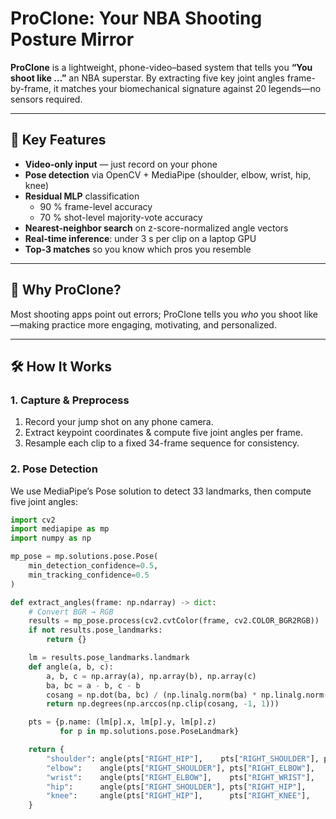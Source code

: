 # ProClone: Your NBA Shooting Posture Mirror

**ProClone** is a lightweight, phone-video–based system that tells you **“You shoot like …”** an NBA superstar. By extracting five key joint angles frame-by-frame, it matches your biomechanical signature against 20 legends—no sensors required.

---

## 🚀 Key Features

- **Video-only input** — just record on your phone  
- **Pose detection** via OpenCV + MediaPipe (shoulder, elbow, wrist, hip, knee)  
- **Residual MLP** classification  
  - 90 % frame-level accuracy  
  - 70 % shot-level majority-vote accuracy  
- **Nearest-neighbor search** on z-score-normalized angle vectors  
- **Real-time inference**: under 3 s per clip on a laptop GPU  
- **Top-3 matches** so you know which pros you resemble  

---

## 🎯 Why ProClone?

Most shooting apps point out errors; ProClone tells you _who_ you shoot like—making practice more engaging, motivating, and personalized.

---

## 🛠️ How It Works

### 1. Capture & Preprocess

1. Record your jump shot on any phone camera.  
2. Extract keypoint coordinates & compute five joint angles per frame.  
3. Resample each clip to a fixed 34-frame sequence for consistency.

### 2. Pose Detection

We use MediaPipe’s Pose solution to detect 33 landmarks, then compute five joint angles:

```python
import cv2
import mediapipe as mp
import numpy as np

mp_pose = mp.solutions.pose.Pose(
    min_detection_confidence=0.5,
    min_tracking_confidence=0.5
)

def extract_angles(frame: np.ndarray) -> dict:
    # Convert BGR → RGB
    results = mp_pose.process(cv2.cvtColor(frame, cv2.COLOR_BGR2RGB))
    if not results.pose_landmarks:
        return {}

    lm = results.pose_landmarks.landmark
    def angle(a, b, c):
        a, b, c = np.array(a), np.array(b), np.array(c)
        ba, bc = a - b, c - b
        cosang = np.dot(ba, bc) / (np.linalg.norm(ba) * np.linalg.norm(bc))
        return np.degrees(np.arccos(np.clip(cosang, -1, 1)))

    pts = {p.name: (lm[p].x, lm[p].y, lm[p].z)
           for p in mp.solutions.pose.PoseLandmark}

    return {
        "shoulder": angle(pts["RIGHT_HIP"],    pts["RIGHT_SHOULDER"], pts["RIGHT_ELBOW"]),
        "elbow":    angle(pts["RIGHT_SHOULDER"], pts["RIGHT_ELBOW"],    pts["RIGHT_WRIST"]),
        "wrist":    angle(pts["RIGHT_ELBOW"],    pts["RIGHT_WRIST"],    pts["RIGHT_INDEX"]),
        "hip":      angle(pts["RIGHT_SHOULDER"], pts["RIGHT_HIP"],      pts["RIGHT_KNEE"]),
        "knee":     angle(pts["RIGHT_HIP"],      pts["RIGHT_KNEE"],     pts["RIGHT_ANKLE"]),
    }
